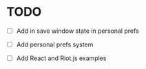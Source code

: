 # TODO

- [ ] Add in save window state in personal prefs

- [ ] Add personal prefs system

- [ ] Add React and Riot.js examples
